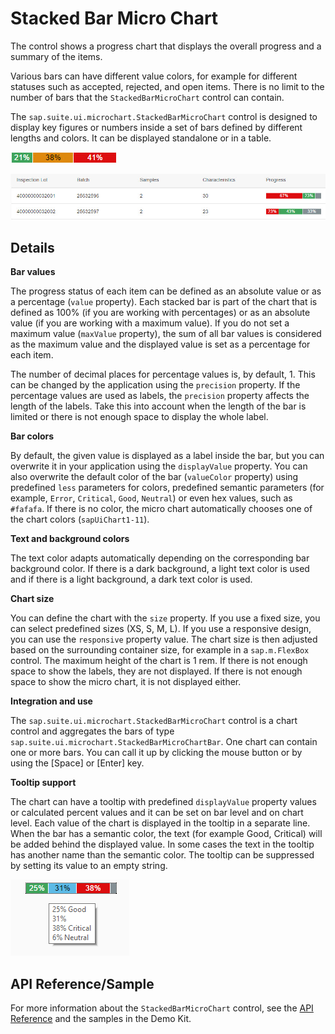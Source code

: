 <!-- loiod4c48c84e413424ca2833e7e57fce56f -->

# Stacked Bar Micro Chart

The control shows a progress chart that displays the overall progress and a summary of the items.

Various bars can have different value colors, for example for different statuses such as accepted, rejected, and open items. There is no limit to the number of bars that the `StackedBarMicroChart` control can contain.

The `sap.suite.ui.microchart.StackedBarMicroChart` control is designed to display key figures or numbers inside a set of bars defined by different lengths and colors. It can be displayed standalone or in a table.

![Stacked Bar Micro Chart with percentage values](images/StackedBar_MC_Standalone_fa042ce.jpg)

![Stacked Bar Micro Chart in a table with absolute values](images/StackedBar_MC_in_Table_fd785e3.jpg)



## Details

**Bar values**

The progress status of each item can be defined as an absolute value or as a percentage \(`value` property\). Each stacked bar is part of the chart that is defined as 100% \(if you are working with percentages\) or as an absolute value \(if you are working with a maximum value\). If you do not set a maximum value \(`maxValue` property\), the sum of all bar values is considered as the maximum value and the displayed value is set as a percentage for each item.

The number of decimal places for percentage values is, by default, 1. This can be changed by the application using the `precision` property. If the percentage values are used as labels, the `precision` property affects the length of the labels. Take this into account when the length of the bar is limited or there is not enough space to display the whole label.

**Bar colors**

By default, the given value is displayed as a label inside the bar, but you can overwrite it in your application using the `displayValue` property. You can also overwrite the default color of the bar \(`valueColor` property\) using predefined `less` parameters for colors, predefined semantic parameters \(for example, `Error`, `Critical`, `Good`, `Neutral`\) or even hex values, such as `#fafafa`. If there is no color, the micro chart automatically chooses one of the chart colors \(`sapUiChart1-11`\).

**Text and background colors**

The text color adapts automatically depending on the corresponding bar background color. If there is a dark background, a light text color is used and if there is a light background, a dark text color is used.

**Chart size**

You can define the chart with the `size` property. If you use a fixed size, you can select predefined sizes \(XS, S, M, L\). If you use a responsive design, you can use the `responsive` property value. The chart size is then adjusted based on the surrounding container size, for example in a `sap.m.FlexBox` control. The maximum height of the chart is 1 rem. If there is not enough space to show the labels, they are not displayed. If there is not enough space to show the micro chart, it is not displayed either.

**Integration and use**

The `sap.suite.ui.microchart.StackedBarMicroChart` control is a chart control and aggregates the bars of type `sap.suite.ui.microchart.StackedBarMicroChartBar`. One chart can contain one or more bars. You can call it up by clicking the mouse button or by using the [Space\] or [Enter\] key.

**Tooltip support**

The chart can have a tooltip with predefined `displayValue` property values or calculated percent values and it can be set on bar level and on chart level. Each value of the chart is displayed in the tooltip in a separate line. When the bar has a semantic color, the text \(for example Good, Critical\) will be added behind the displayed value. In some cases the text in the tooltip has another name than the semantic color. The tooltip can be suppressed by setting its value to an empty string.

![Example of a tooltip with semantic colors](images/StackeBar_MC_Tooltip_f181e4e.png)



## API Reference/Sample

For more information about the `StackedBarMicroChart` control, see the [API Reference](https://ui5.sap.com/#/api/sap.suite.ui.microchart.StackedBarMicroChart) and the samples in the Demo Kit.

